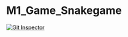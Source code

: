 # M1_Game_Snakegame

[![Git Inspector](https://github.com/heamnath23/M1_Game_Snakegame/actions/workflows/gitinspector.yml/badge.svg)](https://github.com/heamnath23/M1_Game_Snakegame/actions/workflows/gitinspector.yml)
